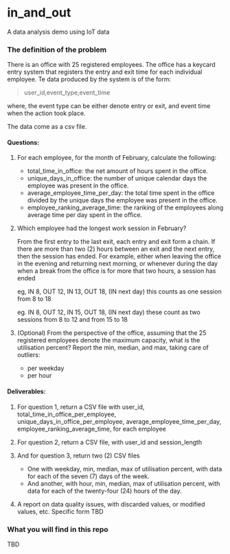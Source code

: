 # in_and_out
A data analysis demo using IoT data

### The definition of the problem
There is an office with 25 registered employees. The office has a keycard entry system that registers the entry and exit time for each individual employee. Te data produced by the system is of the form:

> user_id,event_type,event_time

where, the event type can be either denote entry or exit, and event time when the action took place.

The data come as a csv file.

#### Questions:
1. For each employee, for the month of February, calculate the following:
    - total_time_in_office: the net amount of hours spent in the office.
    - unique_days_in_office: the number of unique calendar days the employee was present in the office.
    - average_employee_time_per_day: the total time spent in the office divided by the unique days the employee was present in the office.
    - employee_ranking_average_time: the ranking of the employees along average time per day spent in the office.

2. Which employee had the longest work session in February?

    From the first entry to the last exit, each entry and exit form a chain. If there are more than two (2) hours between an exit and the next entry, then the session has ended. For example, either when leaving the office in the evening and returning next morning, or whenever during the day when a break from the office is for more that two hours, a session has ended

    eg, IN 8, OUT 12, IN 13, OUT 18, (IN next day) this counts as one session from 8 to 18

    eg. IN 8, OUT 12, IN 15, OUT 18, (IN next day) these count as two sessions from 8 to 12 and from 15 to 18

3. (Optional) From the perspective of the office, assuming that the 25 registered employees denote the maximum capacity, what is the utilisation percent? Report the min, median, and max, taking care of outliers:
    - per weekday
    - per hour

#### Deliverables:
1. For question 1, return a CSV file with user_id, total_time_in_office_per_employee, unique_days_in_office_per_employee, average_employee_time_per_day, employee_ranking_average_time, for each employee

2. For question 2, return a CSV file, with user_id and session_length

3. And for question 3, return two (2) CSV files
    - One with weekday, min, median, max of utilisation percent, with data for each of the seven (7) days of the week.
    - And another, with hour, min, median, max of utilisation percent, with data for each of the twenty-four (24) hours of the day.

4. A report on data quality issues, with discarded values, or modified values, etc. Specific form TBD

### What you will find in this repo
TBD